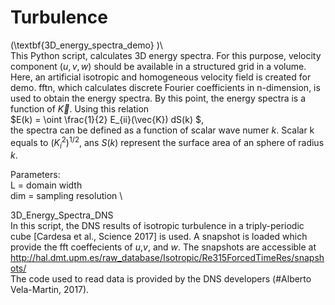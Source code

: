 # Turbulence
\(\textbf{3D_energy_spectra_demo} )\ \
This Python script, calculates 3D energy spectra. For this purpose, velocity component $(u, v, w)$ should be available in a structured grid in a volume.
Here, an artificial isotropic and homogeneous velocity field is created for demo.
fftn, which calculates discrete Fourier coefficients in n-dimension, is used to obtain the energy spectra. By this point, the energy spectra is a function of $\vec{K}$. Using this relation \
$E(k) = \oint \frac{1}{2} E_{ii}(\vec{K}) dS(k) $, \
the spectra can be defined as a function of scalar wave numer $k$. Scalar k equals to $(K_{i}^2)^{1/2}$, ans $S(k)$ represent the surface area of an sphere of radius $k$.

Parameters: \
L = domain width \
dim = sampling resolution \


3D_Energy_Spectra_DNS \
In this script, the DNS results of isotropic turbulence in a triply-periodic cube [Cardesa et al., Science 2017] is used. A snapshot is loaded which provide the fft coeffecients of $u$,$v$, and $w$. The snapshots are accessible at http://hal.dmt.upm.es/raw_database/Isotropic/Re315ForcedTimeRes/snapshots/ \
The code used to read data is provided by the DNS developers (#Alberto Vela-Martin, 2017).
